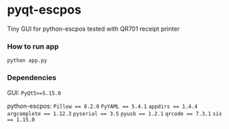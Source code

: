 # pyqt-escpos
Tiny GUI for python-escpos tested with QR701 receipt printer

### How to run app
`python app.py`

### Dependencies
GUI:
`PyQt5>=5.15.0`

python-escpos:
`Pillow == 8.2.0`
`PyYAML == 5.4.1`
`appdirs == 1.4.4`
`argcomplete == 1.12.3`
`pyserial == 3.5`
`pyusb == 1.2.1`
`qrcode == 7.3.1`
`six == 1.15.0`